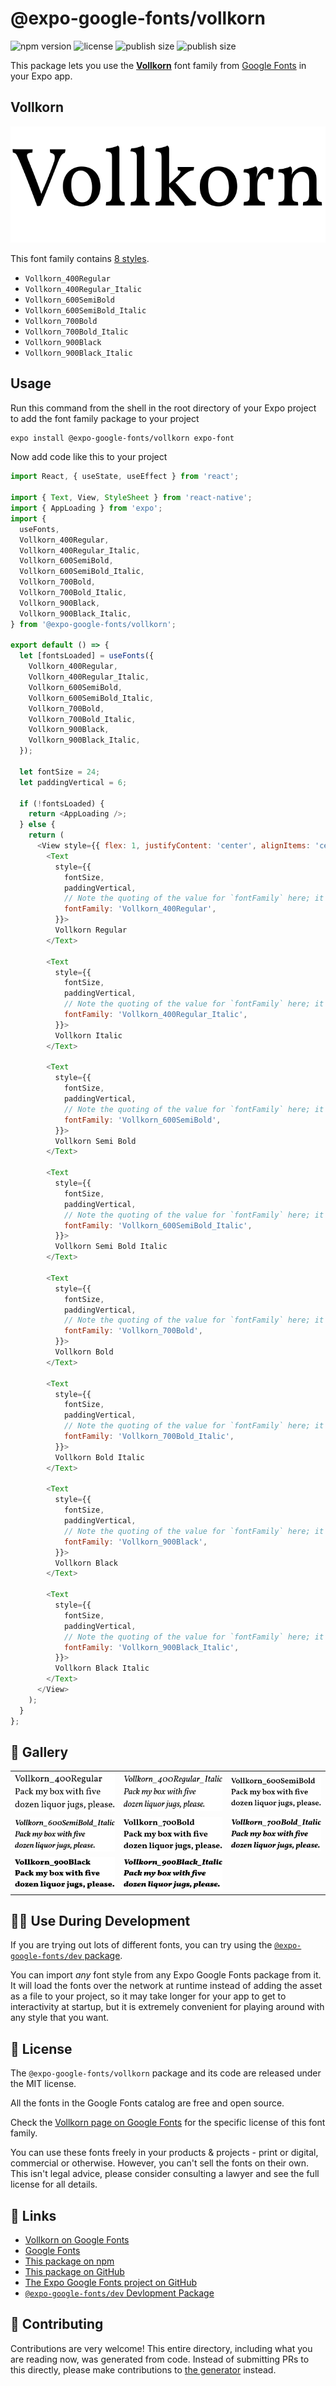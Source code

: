 # @expo-google-fonts/vollkorn

![npm version](https://flat.badgen.net/npm/v/@expo-google-fonts/vollkorn)
![license](https://flat.badgen.net/github/license/expo/google-fonts)
![publish size](https://flat.badgen.net/packagephobia/install/@expo-google-fonts/vollkorn)
![publish size](https://flat.badgen.net/packagephobia/publish/@expo-google-fonts/vollkorn)

This package lets you use the [**Vollkorn**](https://fonts.google.com/specimen/Vollkorn) font family from [Google Fonts](https://fonts.google.com/) in your Expo app.

## Vollkorn

![Vollkorn](./font-family.png)

This font family contains [8 styles](#-gallery).

- `Vollkorn_400Regular`
- `Vollkorn_400Regular_Italic`
- `Vollkorn_600SemiBold`
- `Vollkorn_600SemiBold_Italic`
- `Vollkorn_700Bold`
- `Vollkorn_700Bold_Italic`
- `Vollkorn_900Black`
- `Vollkorn_900Black_Italic`

## Usage

Run this command from the shell in the root directory of your Expo project to add the font family package to your project
```sh
expo install @expo-google-fonts/vollkorn expo-font
```

Now add code like this to your project
```js
import React, { useState, useEffect } from 'react';

import { Text, View, StyleSheet } from 'react-native';
import { AppLoading } from 'expo';
import {
  useFonts,
  Vollkorn_400Regular,
  Vollkorn_400Regular_Italic,
  Vollkorn_600SemiBold,
  Vollkorn_600SemiBold_Italic,
  Vollkorn_700Bold,
  Vollkorn_700Bold_Italic,
  Vollkorn_900Black,
  Vollkorn_900Black_Italic,
} from '@expo-google-fonts/vollkorn';

export default () => {
  let [fontsLoaded] = useFonts({
    Vollkorn_400Regular,
    Vollkorn_400Regular_Italic,
    Vollkorn_600SemiBold,
    Vollkorn_600SemiBold_Italic,
    Vollkorn_700Bold,
    Vollkorn_700Bold_Italic,
    Vollkorn_900Black,
    Vollkorn_900Black_Italic,
  });

  let fontSize = 24;
  let paddingVertical = 6;

  if (!fontsLoaded) {
    return <AppLoading />;
  } else {
    return (
      <View style={{ flex: 1, justifyContent: 'center', alignItems: 'center' }}>
        <Text
          style={{
            fontSize,
            paddingVertical,
            // Note the quoting of the value for `fontFamily` here; it expects a string!
            fontFamily: 'Vollkorn_400Regular',
          }}>
          Vollkorn Regular
        </Text>

        <Text
          style={{
            fontSize,
            paddingVertical,
            // Note the quoting of the value for `fontFamily` here; it expects a string!
            fontFamily: 'Vollkorn_400Regular_Italic',
          }}>
          Vollkorn Italic
        </Text>

        <Text
          style={{
            fontSize,
            paddingVertical,
            // Note the quoting of the value for `fontFamily` here; it expects a string!
            fontFamily: 'Vollkorn_600SemiBold',
          }}>
          Vollkorn Semi Bold
        </Text>

        <Text
          style={{
            fontSize,
            paddingVertical,
            // Note the quoting of the value for `fontFamily` here; it expects a string!
            fontFamily: 'Vollkorn_600SemiBold_Italic',
          }}>
          Vollkorn Semi Bold Italic
        </Text>

        <Text
          style={{
            fontSize,
            paddingVertical,
            // Note the quoting of the value for `fontFamily` here; it expects a string!
            fontFamily: 'Vollkorn_700Bold',
          }}>
          Vollkorn Bold
        </Text>

        <Text
          style={{
            fontSize,
            paddingVertical,
            // Note the quoting of the value for `fontFamily` here; it expects a string!
            fontFamily: 'Vollkorn_700Bold_Italic',
          }}>
          Vollkorn Bold Italic
        </Text>

        <Text
          style={{
            fontSize,
            paddingVertical,
            // Note the quoting of the value for `fontFamily` here; it expects a string!
            fontFamily: 'Vollkorn_900Black',
          }}>
          Vollkorn Black
        </Text>

        <Text
          style={{
            fontSize,
            paddingVertical,
            // Note the quoting of the value for `fontFamily` here; it expects a string!
            fontFamily: 'Vollkorn_900Black_Italic',
          }}>
          Vollkorn Black Italic
        </Text>
      </View>
    );
  }
};

```

## 🔡 Gallery


||||
|-|-|-|
|![Vollkorn_400Regular](./Vollkorn_400Regular.ttf.png)|![Vollkorn_400Regular_Italic](./Vollkorn_400Regular_Italic.ttf.png)|![Vollkorn_600SemiBold](./Vollkorn_600SemiBold.ttf.png)||
|![Vollkorn_600SemiBold_Italic](./Vollkorn_600SemiBold_Italic.ttf.png)|![Vollkorn_700Bold](./Vollkorn_700Bold.ttf.png)|![Vollkorn_700Bold_Italic](./Vollkorn_700Bold_Italic.ttf.png)||
|![Vollkorn_900Black](./Vollkorn_900Black.ttf.png)|![Vollkorn_900Black_Italic](./Vollkorn_900Black_Italic.ttf.png)|||


## 👩‍💻 Use During Development

If you are trying out lots of different fonts, you can try using the [`@expo-google-fonts/dev` package](https://github.com/expo/google-fonts/tree/master/font-packages/dev#readme).

You can import *any* font style from any Expo Google Fonts package from it. It will load the fonts
over the network at runtime instead of adding the asset as a file to your project, so it may take longer
for your app to get to interactivity at startup, but it is extremely convenient
for playing around with any style that you want.

## 📖 License

The `@expo-google-fonts/vollkorn` package and its code are released under the MIT license.

All the fonts in the Google Fonts catalog are free and open source.

Check the [Vollkorn page on Google Fonts](https://fonts.google.com/specimen/Vollkorn) for the specific license of this font family.

You can use these fonts freely in your products & projects - print or digital, commercial or otherwise. However, you can't sell the fonts on their own. This isn't legal advice, please consider consulting a lawyer and see the full license for all details.

## 🔗 Links

- [Vollkorn on Google Fonts](https://fonts.google.com/specimen/Vollkorn)
- [Google Fonts](https://fonts.google.com/)
- [This package on npm](https://www.npmjs.com/package/@expo-google-fonts/vollkorn)
- [This package on GitHub](https://github.com/expo/google-fonts/tree/master/font-packages/vollkorn)
- [The Expo Google Fonts project on GitHub](https://github.com/expo/google-fonts)
- [`@expo-google-fonts/dev` Devlopment Package](https://github.com/expo/google-fonts/tree/master/font-packages/dev)

## 🤝 Contributing

Contributions are very welcome! This entire directory, including what you are reading now, was generated from code. Instead of submitting PRs to this directly, please make contributions to [the generator](https://github.com/expo/google-fonts/tree/master/packages/generator) instead.
